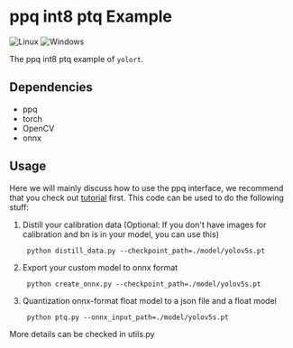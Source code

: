 # ppq int8 ptq Example

![Linux](https://img.shields.io/badge/Linux-FCC624?style=for-the-badge&logo=linux&logoColor=black) ![Windows](https://img.shields.io/badge/Windows-0078D6?style=for-the-badge&logo=windows&logoColor=white)

The ppq int8 ptq example of `yolort`.

## Dependencies

- ppq
- torch
- OpenCV
- onnx

## Usage

Here we will mainly discuss how to use the ppq interface, we recommend that you check out  [tutorial](https://github.com/openppl-public/ppq/tree/master/ppq/samples) first. This code can be used to do the following stuff:

1. Distill your calibration data (Optional: If you don't have images for calibration and bn is in your model, you can use this)

   ```
    python distill_data.py --checkpoint_path=./model/yolov5s.pt
   ```

1. Export your custom model to onnx format

   ```
    python create_onnx.py --checkpoint_path=./model/yolov5s.pt
   ```

1. Quantization onnx-format float model to a json file and a float model

   ```
    python ptq.py --onnx_input_path=./model/yolov5s.pt
   ```

More details can be checked in utils.py

